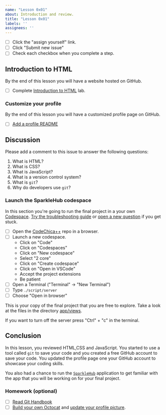 ```yaml
---
name: "Lesson 0x01"
about: Introduction and review.
title: "Lesson 0x01"
labels: ''
assignees: ''
---
```


* [ ] Click the "assign yourself" link.
* [ ] Click "Submit new issue"
* [ ] Check each checkbox when you complete a step.

## Introduction to HTML

By the end of this lesson you will have a website hosted on GitHub.

* [ ] Complete [Introduction to HTML](https://lab.github.com/githubtraining/introduction-to-html) lab.

### Customize your profile

By the end of this lesson you will have a customized profile page on GitHub.

* [ ] [Add a profile README](https://docs.github.com/en/github/setting-up-and-managing-your-github-profile/customizing-your-profile/managing-your-profile-readme#adding-a-profile-readme)

## Discussion

Please add a comment to this issue to answer the following questions:

1. What is HTML?
1. What is CSS?
1. What is JavaScript?
1. What is a version control system?
1. What is `git`?
1. Why do developers use `git`?

### Launch the SparkleHub codespace

In this section you're going to run the final project in a your own [Codespace](https://github.com/codespaces). [Try the troubleshooting guide](https://docs.github.com/en/codespaces/codespaces-reference/troubleshooting-your-codespace) or [open a new question](https://github.com/CodeChica/plus-plus/discussions/categories/q-a) if you get stuck.

* [ ] Open the [CodeChica++](https://github.com/codechica/SparkleHub) repo in a browser.
* [ ] Launch a new codespace.
  * Click on "Code"
  * Click on "Codespaces"
  * Click on "New codespace"
  * Select "2 core"
  * Click on "Create codespace"
  * Click on "Open in VSCode"
  * Accept the project extensions
  * Be patient
* [ ] Open a Terminal ("Terminal" -> "New Terminal")
* [ ] Type `./script/server`
* [ ] Choose "Open in browser"

This is your copy of the final project that you are free to explore. Take a look at the files in the directory [app/views](https://github.com/CodeChica/SparkleHub/blob/main/app/views/).

If you want to turn off the server press "Ctrl" + "c" in the terminal.

## Conclusion

In this lesson, you reviewed HTML,CSS and JavaScript. You started to use a tool called `git` to save your code and you created a free GitHub account to save your code. You updated the profile page one your GitHub account to showcase your coding skills.

You also had a chance to run the [`SparkleHub`](https://github.com/CodeChica/SparkleHub) application to get familiar with the app that you will be working on for your final project.

### Homework (optional)

* [ ] [Read Git Handbook][git_handbook]
* [ ] [Build your own Octocat][my_octocat] and [update your profile picture][profile_picture].

[git_handbook]: https://guides.github.com/introduction/git-handbook/
[lesson]: https://github.com/CodeChica/plus-plus/tree/main/doc/lessons/0x01#lesson-0x01
[my_octocat]: https://myoctocat.com/
[profile_picture]: https://github.com/settings/profile
